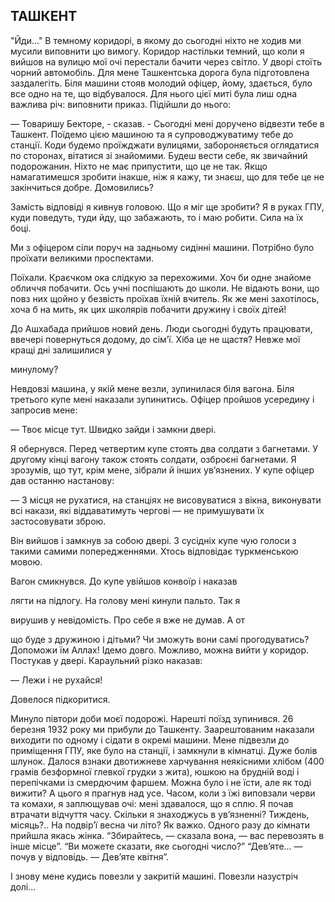 ## ТАШКЕНТ

"Йди..." В темному коридорі, в якому до сьогодні ніхто не ходив ми мусили виповнити цю вимогу.
Коридор настільки темний, що коли я вийшов на вулицю мої очі перестали бачити через світло.
У дворі стоїть чорний автомобіль.
Для мене Ташкентська дорога була підготовлена заздалегіть.
Біля машини стояв молодий офіцер, йому, здається, було все одно на те, що відбувалося.
Для нього цієї миті була лиш одна важлива річ: виповнити приказ.
Підійшли до нього:

— Товаришу Бекторе, - сказав. - Сьогодні мені доручено відвезти тебе в Ташкент.
Поїдемо цією машиною та я супроводжуватиму тебе до станції.
Коди будемо проїжджати вулицями, забороняється оглядатися по сторонах, вітатися зі знайомими.
Будеш вести себе, як звичайний подорожанин.
Ніхто не має припустити, що це не так.
Якщо намагатимешся зробити інакше, ніж я кажу, ти знаєш, що для тебе це не закінчиться добре.
Домовились?

Замість відповіді я кивнув головою.
Що я міг ще зробити?
Я в руках ГПУ, куди поведуть, туди йду, що забажають, то і маю робити.
Сила на їх боці.

Ми з офіцером сіли поруч на задньому сидінні машини.
Потрібно було проїхати великими проспектами.

Поїхали.
Краєчком ока слідкую за перехожими.
Хоч би одне знайоме обличчя побачити.
Ось учні поспішають до школи.
Не відають вони, що повз них щойно у безвість проїхав їхній вчитель.
Як же мені захотілось, хоча б на мить, як цих школярів побачити дружину і своїх дітей!

До Ашхабада прийшов новий день.
Люди сьогодні будуть працювати, ввечері повернуться додому, до сім’ї.
Хіба це не щастя?
Невже мої кращі дні залишилися у

минулому?

Невдовзі машина, у якій мене везли, зупинилася біля вагона.
Біля третього купе мені наказали зупинитись.
Офіцер пройшов усередину і запросив мене:

— Твоє місце тут.
Швидко зайди і замкни двері.

Я обернувся.
Перед четвертим купе стоять два солдати з багнетами.
У другому кінці вагону також стоять солдати, озброєні багнетами.
Я зрозумів, що тут, крім мене, зібрали й інших ув’язнених.
У купе офіцер дав останню настанову:

— З місця не рухатися, на станціях не висовуватися з вікна, виконувати всі накази, які віддаватимуть чергові — не примушувати їх застосовувати зброю.

Він вийшов і замкнув за собою двері.
З сусідніх купе чую голоси з такими самими попередженнями.
Хтось відповідає туркменською мовою.

Вагон смикнувся.
До купе увійшов конвоїр і наказав

лягти на підлогу.
На голову мені кинули пальто.
Так я

вирушив у невідомість.
Про себе я вже не думав.
А от

що буде з дружиною і дітьми?
Чи зможуть вони самі прогодуватись?
Допоможи їм Аллах!
Ідемо довго.
Можливо, можна вийти у коридор.
Постукав у двері.
Караульний різко наказав:

— Лежи і не рухайся!

Довелося підкоритися.

Минуло півтори доби моєї подорожі.
Нарешті поїзд зупинився.
26 березня 1932 року ми прибули до Ташкенту.
Заарештованим наказали виходити по одному і сідати в окремі машини.
Мене підвезли до приміщення ГПУ, яке було на станції, і замкнули в кімнатці.
Дуже болів шлунок.
Далося взнаки двотижневе харчування неякісними хлібом (400 грамів безформної глевкої грудки з жита), юшкою на брудній воді і перепічками із смердючим фаршем.
Можна було і не їсти, але як тоді вижити?
А цього я прагнув над усе.
Часом, коли з їжі виповзали черви та комахи, я заплющував очі: мені здавалося, що я сплю.
Я почав втрачати відчуття часу.
Скільки я знаходжусь в ув’язненні?
Тиждень, місяць?..
На подвір’ї весна чи літо?
Як важко.
Одного разу до кімнати прийшла якась жінка. “Збирайтесь, — сказала вона, — вас перевозять в інше місце”. “Ви можете сказати, яке сьогодні число?” “Дев’яте... — почув у відповідь. — Дев’яте квітня”.

І знову мене кудись повезли у закритій машині.
Повезли назустріч долі...
